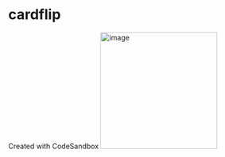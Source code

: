 # cardflip
Created with CodeSandbox
<img width="235" alt="image" src="https://github.com/user-attachments/assets/ea2b7a5e-22b8-49ae-9fe7-46446cddb726">
